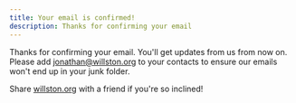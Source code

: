```yaml
---
title: Your email is confirmed!
description: Thanks for confirming your email
---
```


Thanks for confirming your email. You'll get updates from us from now on. Please
add [jonathan@willston.org](mailto:jonathan@willston.org) to your contacts to
ensure our emails won't end up in your junk folder.

Share [willston.org](https://willston.org) with a friend if you're so inclined!
